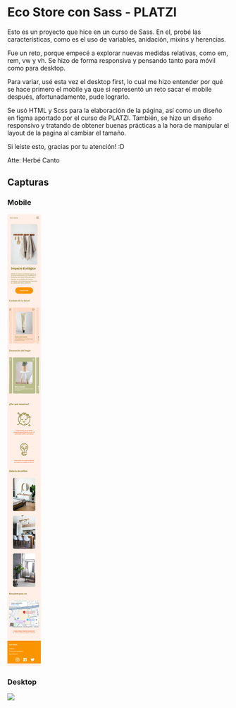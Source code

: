 <h1>Eco Store con Sass - PLATZI</h1>

Esto es un proyecto que hice en un curso de Sass. En el, probé las características, 
como es el uso de variables, anidación, mixins y herencias.

Fue un reto, porque empecé a explorar nuevas medidas relativas, como em, rem, vw y vh.
Se hizo de forma responsiva y pensando tanto para móvil como para desktop.

Para variar, usé esta vez el desktop first, lo cual me hizo entender por qué se hace primero el mobile
ya que si representó un reto sacar el mobile después, afortunadamente, pude lograrlo.

Se usó HTML y Scss para la elaboración de la página, así como un diseño en figma aportado por
el curso de PLATZI. También, se hizo un diseño responsivo y tratando de obtener buenas prácticas a la hora de manipular el layout de la pagina al cambiar el tamaño.

Si leíste esto, gracias por tu atención! :D

Atte: Herbé Canto

<h2>Capturas</h2>

<h3>Mobile</h3>

![](./mobile.png)

<h3>Desktop</h3>

![](./desktop.png)
